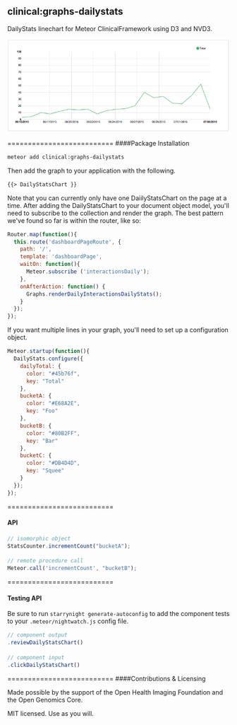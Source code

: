 ## clinical:graphs-dailystats


DailyStats linechart for Meteor ClinicalFramework using D3 and NVD3.  

![DailyStats Screenshot](https://raw.githubusercontent.com/awatson1978/clinical-graphs-dailystats/master/screenshot.png)

==========================
####Package Installation  

````bash
meteor add clinical:graphs-dailystats
````

Then add the graph to your application with the following.  

````html
{{> DailyStatsChart }}
````  

Note that you can currently only have one DaiilyStatsChart on the page at a time.  After adding the DailyStatsChart to your document object model, you'll need to subscribe to the collection and render the graph.  The best pattern we've found so far is within the router, like so:

````js
Router.map(function(){
  this.route('dashboardPageRoute', {
    path: '/',
    template: 'dashboardPage',
    waitOn: function(){
      Meteor.subscribe ('interactionsDaily');
    },
    onAfterAction: function() {
      Graphs.renderDailyInteractionsDailyStats();
    }
  });
});
````

If you want multiple lines in your graph, you'll need to set up a configuration object.

````js
Meteor.startup(function(){  
  DailyStats.configure({
    dailyTotal: {
      color: "#45b76f",
      key: "Total"
    },
    bucketA: {
      color: "#E68A2E",
      key: "Foo"
    },
    bucketB: {
      color: "#80B2FF",
      key: "Bar"
    },
    bucketC: {
      color: "#DB4D4D",
      key: "Squee"
    }
  });
});
````


==========================
#### API  

````js
// isomorphic object
StatsCounter.incrementCount("bucketA");

// remote procedure call
Meteor.call('incrementCount', "bucketB");
````  


==========================
#### Testing API  

Be sure to run ``starrynight generate-autoconfig`` to add the component tests to your ``.meteor/nightwatch.js`` config file.

````js
// component output
.reviewDailyStatsChart()

// component input
.clickDailyStatsChart()
````  

==========================
####Contributions & Licensing  

Made possible by the support of the Open Health Imaging Foundation and the Open Genomics Core.  

MIT licensed.  Use as you will.
